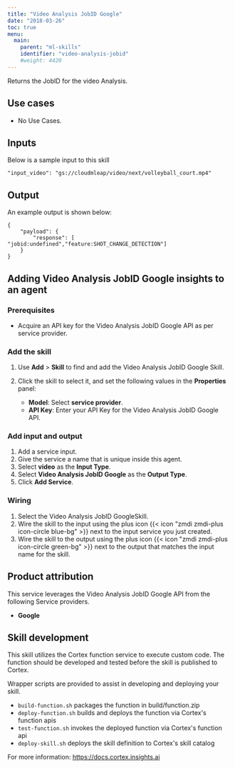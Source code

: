 ```yaml
---
title: "Video Analysis JobID Google"
date: "2018-03-26"
toc: true
menu:
  main:
    parent: "ml-skills"
    identifier: "video-analysis-jobid"
    #weight: 4420
---
```


Returns the JobID for the video Analysis.

## Use cases
- No Use Cases.

## Inputs
Below is a sample input to this skill

```
"input_video": "gs://cloudmleap/video/next/volleyball_court.mp4"
```

## Output
An example output is shown below:

```
{
    "payload": {
        "response": [ "jobid:undefined","feature:SHOT_CHANGE_DETECTION"]
    }
}
```

## Adding Video Analysis JobID Google insights to an agent
### Prerequisites
* Acquire an API key for the Video Analysis JobID Google API as per service provider.

### Add the skill
1. Use **Add** > **Skill** to find and add the Video Analysis JobID Google Skill.
2. Click the skill to select it, and set the following values in the **Properties** panel:

    * **Model**: Select **service provider**.
    * **API Key**: Enter your API Key for the Video Analysis JobID Google API.

### Add input and output
1. Add a service input.
2. Give the service a name that is unique inside this agent.
3. Select **video** as the **Input Type**.
4. Select **Video Analysis JobID Google** as the **Output Type**.
5. Click **Add Service**.

### Wiring
1. Select the Video Analysis JobID GoogleSkill.
2. Wire the skill to the input using the plus icon {{< icon "zmdi zmdi-plus icon-circle blue-bg" >}} next to the input service you just created.
3. Wire the skill to the output using the plus icon {{< icon "zmdi zmdi-plus icon-circle green-bg" >}} next to the output that matches the input name for the skill.

## Product attribution
This service leverages the Video Analysis JobID Google API from the following Service providers.

* **Google**

## Skill development
This skill utilizes the Cortex function service to execute custom code.
The function should be developed and tested before the skill is published to Cortex.
  
Wrapper scripts are provided to assist in developing and deploying your skill.
* `build-function.sh` packages the function in build/function.zip
* `deploy-function.sh` builds and deploys the function via Cortex's function apis
* `test-function.sh` invokes the deployed function via Cortex's function api
* `deploy-skill.sh` deploys the skill definition to Cortex's skill catalog

For more information: https://docs.cortex.insights.ai
